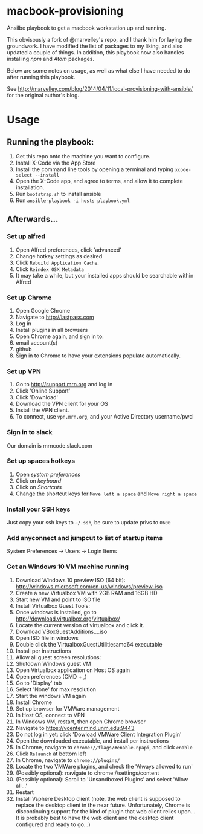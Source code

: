 macbook-provisioning
====================

Ansilbe playbook to get a macbook workstation up and running.

This obvisously a fork of @marvelley's repo, and I thank him for laying the groundwork.
I have modified the list of packages to my liking, and also updated a couple of things.
In addition, this playbook now also handles installing *npm* and *Atom* packages.

Below are some notes on usage, as well as what else I have needed to do after running this playbook.

See http://marvelley.com/blog/2014/04/11/local-provisioning-with-ansible/ for
the original author's blog.

# Usage

## Running the playbook:

1. Get this repo onto the machine you want to configure.
1. Install X-Code via the App Store
1. Install the command line tools by opening a terminal and typing `xcode-select --install`
1. Open the X-Code app, and agree to terms, and allow it to complete installation.
1. Run `bootstrap.sh` to install ansible
1. Run `ansible-playbook -i hosts playbook.yml`

## Afterwards...

### Set up alfred

1. Open Alfred preferences, click 'advanced'
1. Change hotkey settings as desired
1. Click `Rebuild Application Cache`.
1. Click `Reindex OSX Metadata`
1. It may take a  while, but your installed apps should be searchable within Alfred

### Set up Chrome

1. Open Google Chrome
1. Navigate to http://lastpass.com
1. Log in
1. Install plugins in all browsers
1. Open Chrome again, and sign in to:
  1. email account(s)
  1. github
1. Sign in to Chrome to have your extensions populate automatically.

### Set up VPN

1. Go to http://support.mrn.org and log in
1. Click 'Online Support'
1. Click 'Download'
1. Download the VPN client for your OS
1. Install the VPN client.
1. To connect, use `vpn.mrn.org`, and your Active Directory username/pwd

### Sign in to slack

Our domain is mrncode.slack.com

### Set up spaces hotkeys

1. Open *system preferences*
1. Click on *keyboard*
1. Click on *Shortcuts*
1. Change the shortcut keys for `Move left a space` and `Move right a space`

### Install your SSH keys

Just copy your ssh keys to `~/.ssh`, be sure to update privs to `0600`

### Add anyconnect and jumpcut to list of startup items

System Preferences -> Users -> Login Items

### Get an Windows 10 VM machine running

1. Download Windows 10 preview ISO (64 bit): http://windows.microsoft.com/en-us/windows/preview-iso
1. Create a new Virtualbox VM with 2GB RAM and 16GB HD
1. Start new VM and point to ISO file
1. Install Virtualbox Guest Tools:
  1. Once windows is installed, go to http://download.virtualbox.org/virtualbox/
  1. Locate the current version of virtualbox and click it.
  1. Download VBoxGuestAdditions....iso
  1. Open ISO file in windows
  1. Double click the VirtualboxGuestUtilitiesamd64 executable
  1. Install per instructions
1. Allow all guest screen resolutions:
  1. Shutdown Windows guest VM
  1. Open Virtualbox application on Host OS again
  1. Open preferences (CMD + ,)
  1. Go to 'Display' tab
  1. Select 'None' for max resolution
  1. Start the windows VM again
1. Install Chrome
1. Set up browser for VMWare management
  1. In Host OS, connect to VPN
  1. In Windows VM, restart, then open Chrome browser
  1. Navigate to https://vcenter.mind.unm.edu:9443
  1. Do not log in yet: click 'Dowload VMWare Client Integration Plugin'
  1. Open the downloaded executable, and install per instructions
  1. In Chrome, navigate to `chrome://flags/#enable-npapi`, and click `enable`
  1. Click `Relaunch` at bottom left
  1. In Chrome, navigate to `chrome://plugins/`
  1. Locate the two VMWare plugins, and check the 'Always allowed to run'
  1. (Possibly optional): navigate to chrome://settings/content
  1. (Possibly optional): Scroll to 'Unsandboxed Plugins' and select 'Allow all...'
  1. Restart
1. Install Vsphere Desktop client (note, the web client is supposed to replace the
  desktop client in the near future. Unfortunately, Chrome is discontinuing support
  for the kind of plugin that web client relies upon... It is probably best to have
  the web client and the desktop client configured and ready to go...)
